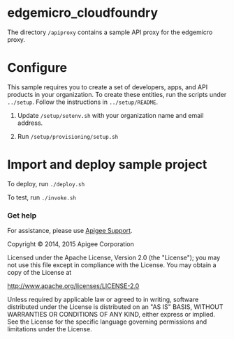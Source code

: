 # edgemicro_cloudfoundry

The directory `/apiproxy` contains a sample API proxy for the edgemicro proxy.

# Configure

This sample requires you to create a set of developers, apps, and API products in your organization. To create these entities, run the scripts under `../setup`. Follow the instructions in `../setup/README`.


1. Update `/setup/setenv.sh` with your organization name and email address.

2. Run `/setup/provisioning/setup.sh`

# Import and deploy sample project

To deploy, run `./deploy.sh`

To test, run `./invoke.sh`

### Get help

For assistance, please use [Apigee Support](https://community.apigee.com/content/apigee-customer-support).

Copyright © 2014, 2015 Apigee Corporation

Licensed under the Apache License, Version 2.0 (the "License"); you may not use
this file except in compliance with the License. You may obtain a copy
of the License at

http://www.apache.org/licenses/LICENSE-2.0

Unless required by applicable law or agreed to in writing, software
distributed under the License is distributed on an "AS IS" BASIS,
WITHOUT WARRANTIES OR CONDITIONS OF ANY KIND, either express or implied.
See the License for the specific language governing permissions and
limitations under the License.
